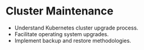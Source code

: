 # Cluster Maintenance
* Understand Kubernetes cluster upgrade process.
* Facilitate operating system upgrades.
* Implement backup and restore methodologies.
